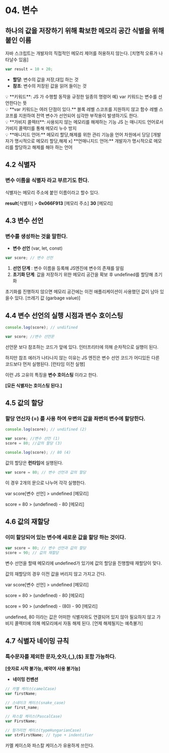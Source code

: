 # 04. 변수

## 하나의 값을 저장하기 위해 확보한 메모리 공간 식별을 위해 붙인 이름

자바 스크립트는 개발자의 직접적인 메모리 제어를 허용하지 않는다. [치명적 오류가 나타날수 있음]

```jsx
var result = 10 + 20;
```

- **할당**: 변수의 값을 저장,대입 하는 것
- **참조**: 변수의 저장된 값을 읽어 들이는 것

<aside>
💡 **키워드**: JS 가 수행할 동작을 규정한 일종의 명령어
예} var 키워드는 변수를 선언한다는 뜻

</aside>

<aside>
💡 **var 키워드는 여러 단점이 있다.** 
블록 레벨 스코프를 지원하지 않고 함수 레벨 스코프를 지원하여 전역 변수가 선언되어
심각한 부작용이 발생하기도 한다.

</aside>

<aside>
💡 **가비지 콜렉터**: 사용되지 않는 메모리를 해제하는 기능
JS 는 매니지드 언어로서 가비지 콜렉터를 통해 메모리 누수 방지

</aside>

<aside>
💡 **매니지드 언어:** 메모리 할당,해제를 위한 관리 기능을 언어 차원에서 당담
[개발자가 명시적으로 메모리 할당,해제 x]
**언매니지드 언어:** 개발자가 명시적으로 메모리를 할당하고 해제를 해아 하는 언어

</aside>

## 4.2 식별자

### 변수 이름을 식별자 라고 부르기도 한다.

식별자는 메모리 주소에 붙인 이름이라고 할수 있다.

**result**[식별자] > **0x066F913** [메모리 주소] **30** [메모리]

## 4.3 변수 선언

### 변수를 생성하는 것을 말한다.

- **변수 선언** (var, let, const)

```jsx
var score; // 변수 선언
```

1. **선언 단계** : 변수 이름을 등록해 JS엔진에 변수의 존재를 알림
2. **초기화 단계**: 값을 저장하기 위한 메모리 공간을 확보 후 undefined를 할당해 초기화

초기화를 진행하지 않으면 메모리 공간에는 이전 애플리케이션이 사용했던 값이 남아 있을수 있다. [쓰레기 값 (garbage value)]

## 4.4 변수 선언의 실행 시점과 변수 호이스팅

```jsx
console.log(score); // undifined

var score; //변수 선언문
```

선언문 보다 참조하는 코드가 앞에 있다.  인터프리터에 의해 순차적으로 실행이 된다.

하지만 참조 에러가 나타나지 않는 이유는 JS 엔진은 변수 선언 코드가 어디있든 다른 코드보다 먼저 실행된다. [런타임 이전 실행]

이런 JS 고유의 특징을 **변수 호이스팅** 이라고 한다.

**[모든 식별자는 호이스팅 된다.]**

## 4.5 값의 할당

### 할당 연산자 (=) 를 사용 하여 우변의 값을 좌변의 변수에 할당한다.

```jsx
console.log(score); // undifined (2)

var score; //변수 선언 (1)
score = 80; //값의 할당 (3)

console.log(score); // 80 (4)
```

값의 할당은 **런타임**에 실행된다.

```jsx
var score = 80; // 변수 선언과 값의 할당
```

이 경우 2개의 문으로 나누어 각각 실행한다.

var score[변수 선언] > undefined [메모리]

score = 80 > (undefined) - 80 [메모리]

## 4.6 값의 재할당

### 이미 할당되어 있는 변수에 새로운 값을 할당 하는 것이다.

```jsx
var score = 80; // 변수 선언과 값의 할당
score = 90; // 값의 재할당
```

변수 선언을 할때 메모리에 undefined가 있기에 값의 할당을 진행할때 재할당이 맞다.

값의 재할당의 경우 이전 값을 버리지 않고 가지고 간다.

var score[변수 선언] > undefined [메모리]

score = 80 > (undefined) - 80 [메모리]

score = 90 > (undefined) - (80) - 90 [메모리]

undefined, 80 이라는 값은 어떠한 식별자와도 연결되어 있지 않아 필요하지 않고 가비지 콜렉터에 의해 메모리에서 자동 해제 된다. [언제 해제될지는 예측불가]

## 4.7 식별자 네이밍 규칙

### 특수문자를 제외한 문자,숫자,(_),($) 포함 가능하다.

**[숫자로 시작 불가능, 예약어 사용 불가능]**

- **네이밍 컨벤션**

```jsx
// 카멜 케이스(camelCase)
var firstName;

// 스네이크 케이스(snake_case)
var first_name;

// 파스칼 케이스(PascalCase)
var FirstName;

// 헝가리언 케이스(typeHungarianCase)
var strFirstName; // type + indentifier
```

카멜 케이스와 파스칼 케이스가 유용하게 쓰인다.
